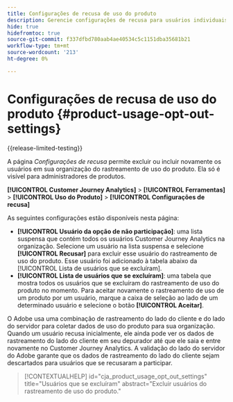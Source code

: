 ```yaml
---
title: Configurações de recusa de uso do produto
description: Gerencie configurações de recusa para usuários individuais na organização.
hide: true
hidefromtoc: true
source-git-commit: f337dfbd780aab4ae40534c5c1151dba35681b21
workflow-type: tm+mt
source-wordcount: '213'
ht-degree: 0%

---
```


# Configurações de recusa de uso do produto {#product-usage-opt-out-settings}

{{release-limited-testing}}

A página _Configurações de recusa_ permite excluir ou incluir novamente os usuários em sua organização do rastreamento de uso do produto. Ela só é visível para administradores de produtos.

**[!UICONTROL Customer Journey Analytics]** > **[!UICONTROL Ferramentas]** > **[!UICONTROL Uso do Produto]** > **[!UICONTROL Configurações de recusa]**

As seguintes configurações estão disponíveis nesta página:

* **[!UICONTROL Usuário da opção de não participação]**: uma lista suspensa que contém todos os usuários Customer Journey Analytics na organização. Selecione um usuário na lista suspensa e selecione **[!UICONTROL Recusar]** para excluir esse usuário do rastreamento de uso do produto. Esse usuário foi adicionado à tabela abaixo da [!UICONTROL Lista de usuários que se excluíram].
* **[!UICONTROL Lista de usuários que se excluíram]**: uma tabela que mostra todos os usuários que se excluíram do rastreamento de uso do produto no momento. Para aceitar novamente o rastreamento de uso de um produto por um usuário, marque a caixa de seleção ao lado de um determinado usuário e selecione o botão **[!UICONTROL Aceitar]**.

O Adobe usa uma combinação de rastreamento do lado do cliente e do lado do servidor para coletar dados de uso do produto para sua organização. Quando um usuário recusa inicialmente, ele ainda pode ver os dados de rastreamento do lado do cliente em seu depurador até que ele saia e entre novamente no Customer Journey Analytics. A validação do lado do servidor do Adobe garante que os dados de rastreamento do lado do cliente sejam descartados para usuários que se recusaram a participar.

>[!CONTEXTUALHELP]
>id="cja_product_usage_opt_out_settings"
>title="Usuários que se excluíram"
>abstract="Excluir usuários do rastreamento de uso do produto."

